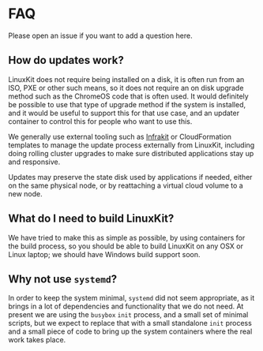 # FAQ

Please open an issue if you want to add a question here.

## How do updates work?

LinuxKit does not require being installed on a disk, it is often run from an ISO, PXE or other
such means, so it does not require an on disk upgrade method such as the ChromeOS code that
is often used. It would definitely be possible to use that type of upgrade method if the 
system is installed, and it would be useful to support this for that use case, and an
updater container to control this for people who want to use this.

We generally use external tooling such as [Infrakit](https://github.com/docker/infrakit) or
CloudFormation templates to manage the update process externally from LinuxKit, including
doing rolling cluster upgrades to make sure distributed applications stay up and responsive.

Updates may preserve the state disk used by applications if needed, either on the same physical
node, or by reattaching a virtual cloud volume to a new node.

## What do I need to build LinuxKit?

We have tried to make this as simple as possible, by using containers for the build process, so
you should be able to build LinuxKit on any OSX or Linux laptop; we should have Windows build support
soon.

## Why not use `systemd`?

In order to keep the system minimal, `systemd` did not seem appropriate, as it brings in a lot
of dependencies and functionality that we do not need. At present we are using the `busybox`
`init` process, and a small set of minimal scripts, but we expect to replace that with a small
standalone `init` process and a small piece of code to bring up the system containers where the
real work takes place.
